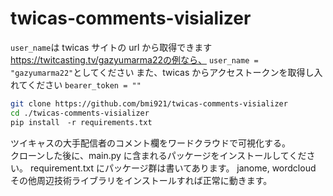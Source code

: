 # twicas-comments-visializer

`user_name`は
twicas サイトの url から取得できます
https://twitcasting.tv/gazyumarma22の例なら、
`user_name = "gazyumarma22"`としてください
また、twicas からアクセストークンを取得し入れてください
`bearer_token = ""`

```bash
git clone https://github.com/bmi921/twicas-comments-visializer
cd ./twicas-comments-visializer
pip install　-r requirements.txt
```

ツイキャスの大手配信者のコメント欄をワードクラウドで可視化する。  
クローンした後に、main.py に含まれるパッケージをインストールしてください。
requirement.txt にパッケージ群は書いてあります。
janome, wordcloud その他周辺技術ライブラリをインストールすれば正常に動きます。
